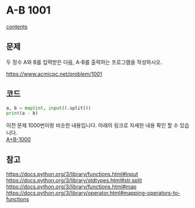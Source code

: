 # A-B 1001
[contents](../Baekjoon_Pyhon.md)
## 문제
두 정수 A와 B를 입력받은 다음, A-B를 출력하는 프로그램을 작성하시오.

https://www.acmicpc.net/problem/1001

## 코드
```python
a, b = map(int, input().split())
print(a - b)
```
이전 문제 1000번이랑 비슷한 내용입니다. 아래의 링크로 자세한 내용 확인 할 수 있습니다.  
[A+B-1000](../1000/A+B_1000.MD#코드)
## 참고
https://docs.python.org/3/library/functions.html#input
https://docs.python.org/3/library/stdtypes.html#str.split
https://docs.python.org/3/library/functions.html#map
https://docs.python.org/3/library/operator.html#mapping-operators-to-functions
 

       